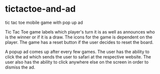 # tictactoe-and-ad
tic tac toe mobile game with pop up ad 

Tic Tac Toe game labels which player's turn it is as well as announces who is the winner or if it is a draw. The icons for the game is dependent on the player. The game has a reset button if the user decides to reset the board.

A popup ad comes up after every few games. The user has the ability to click the ad which sends the user to safari at the respective website. The user also has the ability to click anywhere else on the screen in order to dismiss the ad. 
